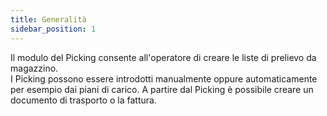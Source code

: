 ```yaml
---
title: Generalità
sidebar_position: 1
---
```


Il modulo del Picking consente all'operatore di creare le liste di prelievo da magazzino.  
I Picking possono essere introdotti manualmente oppure automaticamente per esempio dai piani di carico. A partire dal Picking è possibile creare un documento di trasporto o la fattura.